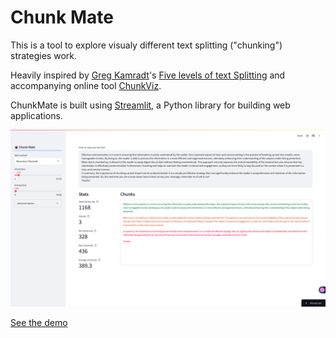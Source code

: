 # Chunk Mate

This is a tool to explore visualy different text splitting ("chunking") strategies work. 

Heavily inspired by [Greg Kamradt](https://x.com/GregKamradt)'s [Five levels of text Splitting](https://www.youtube.com/watch?v=8OJC21T2SL4) and accompanying online tool [ChunkViz](https://chunkviz.up.railway.app/).

ChunkMate is built using [Streamlit](https://streamlit.io/), a Python library for building web applications.

![ChunkMate Preview](public/chunk_mate.png)

[See the demo](https://chunkmate.streamlit.app/)
